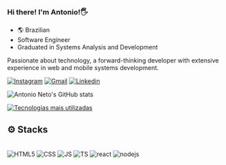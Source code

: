 ### Hi there! I'm Antonio!🖐️

 - 🌎 Brazilian
 - Software Engineer
 - Graduated in Systems Analysis and Development

Passionate about technology, a forward-thinking developer with extensive experience in web and mobile systems development.


[![Instagram](https://img.shields.io/badge/Instagram-E4405F?style=for-the-badge&logo=instagram&logoColor=white)](https://www.instagram.com/netoacg/)
[![Gmail](https://img.shields.io/badge/Gmail-D14836?style=for-the-badge&logo=gmail&logoColor=white)](mailto:acgomesn@gmail.com)
[![Linkedin](https://img.shields.io/badge/LinkedIn-0077B5?style=for-the-badge&logo=linkedin&logoColor=white)](https://www.linkedin.com/in/netoacgn/)

![Antonio Neto's GitHub stats](https://github-readme-stats.vercel.app/api?username=netoacgn&show_icons=true&theme=dracula)

[![Tecnologias mais utilizadas](https://github-readme-stats.vercel.app/api/top-langs/?username=netoacgn&layout=compact)](https://github.com/netoacgn/github-readme-stats)



## ⚙️ Stacks 

<div style="display: inline_block"><br/>
  <img align="center" alt="HTML5" src="https://img.shields.io/badge/HTML5-E34F26?style=for-the-badge&logo=html5&logoColor=white"/>
  <img align="center" alt="CSS" src="https://img.shields.io/badge/CSS3-1572B6?style=for-the-badge&logo=css3&logoColor=white"/>
  <img align="center" alt="JS" src="https://img.shields.io/badge/JavaScript-323330?style=for-the-badge&logo=javascript&logoColor=F7DF1E"/>
  <img align="center" alt="TS" src="https://img.shields.io/badge/TypeScript-007ACC?style=for-the-badge&logo=typescript&logoColor=white"/>
  <img align="center" alt="react" src="https://img.shields.io/badge/React-20232A?style=for-the-badge&logo=react&logoColor=61DAFB"/>
  <img align="center" alt="nodejs" src="https://img.shields.io/badge/Node.js-43853D?style=for-the-badge&logo=node.js&logoColor=white"/>
</div><br/>


